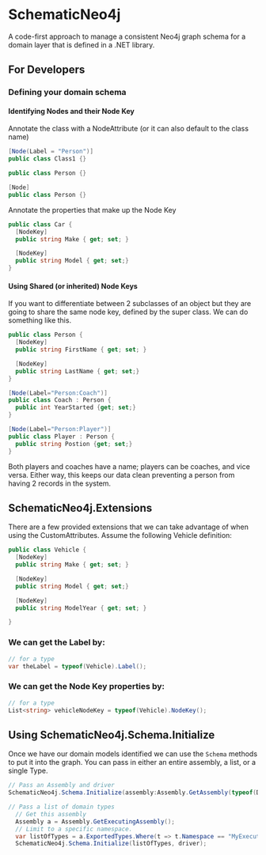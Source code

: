 # SchematicNeo4j
A code-first approach to manage a consistent Neo4j graph schema for a domain layer that is defined in a .NET library.

## For Developers

### Defining your domain schema

#### Identifying Nodes and their Node Key
Annotate the class with a NodeAttribute (or it can also default to the class name)
```csharp
[Node(Label = "Person")]
public class Class1 {}

public class Person {}

[Node]
public class Person {}
```
Annotate the properties that make up the Node Key
```csharp
public class Car {
  [NodeKey]
  public string Make { get; set; }

  [NodeKey]
  public string Model { get; set;}
}
```

#### Using Shared (or inherited) Node Keys
If you want to differentiate between 2 subclasses of an object but they are going to share the same node key, defined by the super class.
We can do something like this.
```csharp
public class Person {
  [NodeKey]
  public string FirstName { get; set; }

  [NodeKey]
  public string LastName { get; set;}
}

[Node(Label="Person:Coach")]
public class Coach : Person {
  public int YearStarted {get; set;}
}

[Node(Label="Person:Player")]
public class Player : Person {
  public string Postion {get; set;}
}
```
Both players and coaches have a name; players can be coaches, and vice versa. Either way, this keeps our data clean preventing a person from having 2 records in the system.

## SchematicNeo4j.Extensions
There are a few provided extensions that we can take advantage of when using the CustomAttributes.
Assume the following Vehicle definition:
```csharp
public class Vehicle {
  [NodeKey]
  public string Make { get; set; }

  [NodeKey]
  public string Model { get; set;}

  [NodeKey]
  public string ModelYear { get; set; }

}
```

### We can get the Label by:
```csharp
// for a type
var theLabel = typeof(Vehicle).Label();
```

### We can get the Node Key properties by:
```csharp
// for a type
List<string> vehicleNodeKey = typeof(Vehicle).NodeKey();
```

## Using SchematicNeo4j.Schema.Initialize
Once we have our domain models identified we can use the `Schema` methods to put it into the graph. You can pass in either an entire assembly, a list, or a single Type.
```csharp
// Pass an Assembly and driver
SchematicNeo4j.Schema.Initialize(assembly:Assembly.GetAssembly(typeof(DomainSample.Person)), driver);

// Pass a list of domain types
  // Get this assembly
  Assembly a = Assembly.GetExecutingAssembly();
  // Limit to a specific namespace.
  var listOfTypes = a.ExportedTypes.Where(t => t.Namespace == "MyExecutingThing.MyDomain").ToList();
  SchematicNeo4j.Schema.Initialize(listOfTypes, driver);

```
